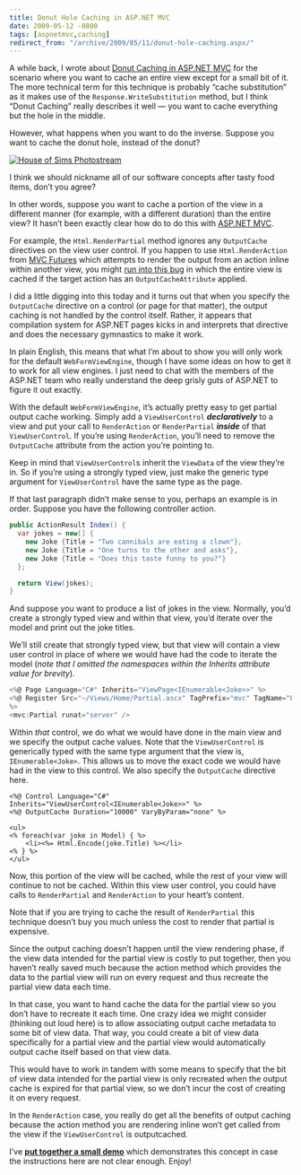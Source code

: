 ```yaml
---
title: Donut Hole Caching in ASP.NET MVC
date: 2009-05-12 -0800
tags: [aspnetmvc,caching]
redirect_from: "/archive/2009/05/11/donut-hole-caching.aspx/"
---
```


A while back, I wrote about [Donut Caching in ASP.NET
MVC](https://haacked.com/archive/2008/11/05/donut-caching-in-asp.net-mvc.aspx "Donut Caching")
for the scenario where you want to cache an entire view except for a
small bit of it. The more technical term for this technique is probably
“cache substitution” as it makes use of the `Response.WriteSubstitution`
method, but I think “Donut Caching” really describes it well — you want
to cache everything but the hole in the middle.

However, what happens when you want to do the inverse. Suppose you want
to cache the donut hole, instead of the donut?

[![House of Sims
Photostream](https://haacked.com/images/haacked_com/WindowsLiveWriter/PartialCachinginASP.NETMVC_131B3/2534011147_283339d6c1_3.jpg "House of Sims Photostream")](http://www.flickr.com/photos/houseofsims/2534011147/ "Creative Commons By Attribution")

I think we should nickname all of our software concepts after tasty food
items, don’t you agree?

In other words, suppose you want to cache a portion of the view in a
different manner (for example, with a different duration) than the
entire view? It hasn’t been exactly clear how do to do this with
[ASP.NET MVC](http://asp.net/mvc "ASP.NET Website").

For example, the `Html.RenderPartial` method ignores any `OutputCache`
directives on the view user control. If you happen to use
`Html.RenderAction` from [MVC
Futures](http://aspnet.codeplex.com/Release/ProjectReleases.aspx?ReleaseId=24471 "MVC Futures")
which attempts to render the output from an action inline within another
view, you might [run into this
bug](http://stackoverflow.com/questions/606962/outputcache-and-renderaction-cache-whole-page "RenderAction caches whole page")
in which the entire view is cached if the target action has an
`OutputCacheAttribute` applied.

I did a little digging into this today and it turns out that when you
specify the `OutputCache` directive on a control (or page for that
matter), the output caching is not handled by the control itself.
Rather, it appears that compilation system for ASP.NET pages kicks in
and interprets that directive and does the necessary gymnastics to make
it work.

In plain English, this means that what I’m about to show you will only
work for the default `WebFormViewEngine`, though I have some ideas on
how to get it to work for all view engines. I just need to chat with the
members of the ASP.NET team who really understand the deep grisly guts
of ASP.NET to figure it out exactly.

With the default `WebFormViewEngine`, it’s actually pretty easy to get
partial output cache working. Simply add a `ViewUserControl`
***declaratively*** to a view and put your call to `RenderAction` or
`RenderPartial` ***inside*** of that `ViewUserControl`. If you’re using
`RenderAction`, you’ll need to remove the `OutputCache` attribute from
the action you’re pointing to.

Keep in mind that `ViewUserControl`s inherit the `ViewData` of the view
they’re in. So if you’re using a strongly typed view, just make the
generic type argument for `ViewUserControl` have the same type as the
page.

If that last paragraph didn’t make sense to you, perhaps an example is
in order. Suppose you have the following controller action.

```csharp
public ActionResult Index() {
  var jokes = new[] { 
    new Joke {Title = "Two cannibals are eating a clown"},
    new Joke {Title = "One turns to the other and asks"},
    new Joke {Title = "Does this taste funny to you?"}
  };

  return View(jokes);
}
```

And suppose you want to produce a list of jokes in the view. Normally,
you’d create a strongly typed view and within that view, you’d iterate
over the model and print out the joke titles.

We’ll still create that strongly typed view, but that view will contain
a view user control in place of where we would have had the code to
iterate the model (*note that I omitted the namespaces within the
Inherits attribute value for brevity*).

```csharp
<%@ Page Language="C#" Inherits="ViewPage<IEnumerable<Joke>>" %>
<%@ Register Src="~/Views/Home/Partial.ascx" TagPrefix="mvc" TagName="Partial" 
%>
<mvc:Partial runat="server" />
```

Within *that* control, we do what we would have done in the main view
and we specify the output cache values. Note that the `ViewUserControl`
is generically typed with the same type argument that the view is,
`IEnumerable<Joke>`. This allows us to move the exact code we would have
had in the view to this control. We also specify the `OutputCache`
directive here.

```aspx-cs
<%@ Control Language="C#" Inherits="ViewUserControl<IEnumerable<Joke>>" %>
<%@ OutputCache Duration="10000" VaryByParam="none" %>

<ul>
<% foreach(var joke in Model) { %>
    <li><%= Html.Encode(joke.Title) %></li>
<% } %>
</ul>
```

Now, this portion of the view will be cached, while the rest of your
view will continue to not be cached. Within this view user control, you
could have calls to `RenderPartial` and `RenderAction` to your heart’s
content.

Note that if you are trying to cache the result of `RenderPartial` this
technique doesn’t buy you much unless the cost to render that partial is
expensive.

Since the output caching doesn’t happen until the view rendering phase,
if the view data intended for the partial view is costly to put
together, then you haven’t really saved much because the action method
which provides the data to the partial view will run on every request
and thus recreate the partial view data each time.

In that case, you want to hand cache the data for the partial view so
you don’t have to recreate it each time. One crazy idea we might
consider (thinking out loud here) is to allow associating output cache
metadata to some bit of view data. That way, you could create a bit of
view data specifically for a partial view and the partial view would
automatically output cache itself based on that view data.

This would have to work in tandem with some means to specify that the
bit of view data intended for the partial view is only recreated when
the output cache is expired for that partial view, so we don’t incur the
cost of creating it on every request.

In the `RenderAction` case, you really do get all the benefits of output
caching because the action method you are rendering inline won’t get
called from the view if the `ViewUserControl` is outputcached.

I’ve **[put together a small
demo](http://code.haacked.com/mvc-2/DonutHoleCaching.zip "Partial Cache Demo")**
which demonstrates this concept in case the instructions here are not
clear enough. Enjoy!

